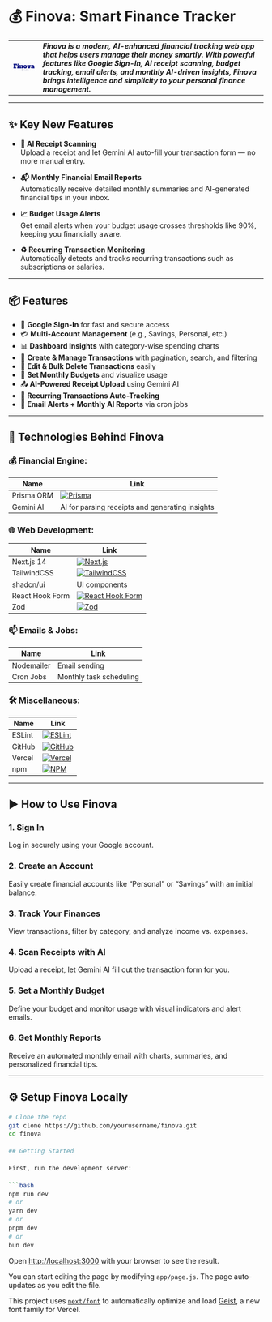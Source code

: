 # 💰 Finova: Smart Finance Tracker

<table>
<tr>
<td>
<img src="public/logo.png" alt="Finova Logo" width="200%" height="200%">
</td>
<td>
<b><i>Finova is a modern, AI-enhanced financial tracking web app that helps users manage their money smartly. With powerful features like Google Sign-In, AI receipt scanning, budget tracking, email alerts, and monthly AI-driven insights, Finova brings intelligence and simplicity to your personal finance management.</i></b>
</td>
</tr>
</table>

---

## ✨ Key New Features

- **🤖 AI Receipt Scanning**  
  Upload a receipt and let Gemini AI auto-fill your transaction form — no more manual entry.

- **📬 Monthly Financial Email Reports**  
  Automatically receive detailed monthly summaries and AI-generated financial tips in your inbox.

- **📈 Budget Usage Alerts**  
  Get email alerts when your budget usage crosses thresholds like 90%, keeping you financially aware.

- **♻️ Recurring Transaction Monitoring**  
  Automatically detects and tracks recurring transactions such as subscriptions or salaries.

---

## 📦 Features

- 🔐 **Google Sign-In** for fast and secure access  
- 💳 **Multi-Account Management** (e.g., Savings, Personal, etc.)  
- 📊 **Dashboard Insights** with category-wise spending charts  
- 📁 **Create & Manage Transactions** with pagination, search, and filtering  
- 📝 **Edit & Bulk Delete Transactions** easily  
- 🧮 **Set Monthly Budgets** and visualize usage  
- 📤 **AI-Powered Receipt Upload** using Gemini AI  
- 🔄 **Recurring Transactions Auto-Tracking**  
- 📧 **Email Alerts + Monthly AI Reports** via cron jobs  

---

## 🔧 Technologies Behind Finova

### 💰 Financial Engine:
| Name        | Link |
|-------------|------|
| Prisma ORM  | [![Prisma](https://img.shields.io/badge/prisma-2D3748?style=for-the-badge&logo=prisma&logoColor=white)](https://www.prisma.io/) |
| Gemini AI   | AI for parsing receipts and generating insights |

### 🌐 Web Development:
| Name        | Link |
|-------------|------|
| Next.js 14 | [![Next.js](https://img.shields.io/badge/Next-black?style=for-the-badge&logo=next.js&logoColor=white)](https://nextjs.org/) |
| TailwindCSS | [![TailwindCSS](https://img.shields.io/badge/tailwindcss-%2338B2AC.svg?style=for-the-badge&logo=tailwind-css&logoColor=white)](https://tailwindcss.com) |
| shadcn/ui | UI components |
| React Hook Form | [![React Hook Form](https://img.shields.io/badge/-ReactHookForm-EC5990?style=for-the-badge)](https://react-hook-form.com) |
| Zod | [![Zod](https://img.shields.io/badge/zod-262626?style=for-the-badge&logo=zod&logoColor=white)](https://zod.dev/) |

### 📫 Emails & Jobs:
| Name        | Link |
|-------------|------|
| Nodemailer | Email sending |
| Cron Jobs | Monthly task scheduling |

### 🛠️ Miscellaneous:
| Name        | Link |
|-------------|------|
| ESLint      | [![ESLint](https://img.shields.io/badge/ESLint-4B3263?style=for-the-badge&logo=eslint&logoColor=white)](https://eslint.org) |
| GitHub      | [![GitHub](https://img.shields.io/badge/github-%23121011.svg?style=for-the-badge&logo=github&logoColor=white)](https://github.com) |
| Vercel      | [![Vercel](https://img.shields.io/badge/vercel-%23000000.svg?style=for-the-badge&logo=vercel&logoColor=white)](https://vercel.com) |
| npm         | [![NPM](https://img.shields.io/badge/NPM-%23CB3837.svg?style=for-the-badge&logo=npm&logoColor=white)](https://www.npmjs.com) |

---

## ▶️ How to Use Finova

### 1. Sign In
Log in securely using your Google account.

### 2. Create an Account
Easily create financial accounts like “Personal” or “Savings” with an initial balance.

### 3. Track Your Finances
View transactions, filter by category, and analyze income vs. expenses.

### 4. Scan Receipts with AI
Upload a receipt, let Gemini AI fill out the transaction form for you.

### 5. Set a Monthly Budget
Define your budget and monitor usage with visual indicators and alert emails.

### 6. Get Monthly Reports
Receive an automated monthly email with charts, summaries, and personalized financial tips.

---

## ⚙️ Setup Finova Locally

```bash
# Clone the repo
git clone https://github.com/yourusername/finova.git
cd finova

## Getting Started

First, run the development server:

```bash
npm run dev
# or
yarn dev
# or
pnpm dev
# or
bun dev
```

Open [http://localhost:3000](http://localhost:3000) with your browser to see the result.

You can start editing the page by modifying `app/page.js`. The page auto-updates as you edit the file.

This project uses [`next/font`](https://nextjs.org/docs/app/building-your-application/optimizing/fonts) to automatically optimize and load [Geist](https://vercel.com/font), a new font family for Vercel.

